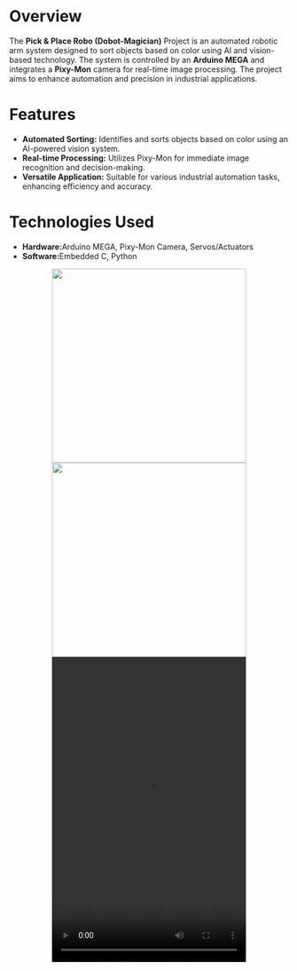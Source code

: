 <h1>Overview</h1>
The <b>Pick & Place Robo (Dobot-Magician)</b> Project is an automated robotic arm system designed to sort objects based on color using AI and vision-based technology. The system is controlled by an <b>Arduino MEGA</b> and integrates a <b>Pixy-Mon</b> camera for real-time image processing. The project aims to enhance automation and precision in industrial applications.
<h1>Features</h1>
<ul>
  <li><b>Automated Sorting:</b>  Identifies and sorts objects based on color using an AI-powered vision system.</li>
  <li><b>Real-time Processing:</b> Utilizes Pixy-Mon for immediate image recognition and decision-making.</li>
  <li><b>Versatile Application:</b> Suitable for various industrial automation tasks, enhancing efficiency and accuracy.</li>
</ul>




<h1>Technologies Used</h1>
<ul>
  <li><b>Hardware:</b>Arduino MEGA, Pixy-Mon Camera, Servos/Actuators</li>
  <li><b>Software:</b>Embedded C, Python</li>
</ul>




<div  align="center">
  <img src="https://github.com/user-attachments/assets/ef47e93f-84bc-4163-ab0b-14a9e839cf04"  width="350" height="350"/>
  <img src="https://github.com/user-attachments/assets/da996905-0719-4cef-ad60-fc9a43ef5a1f"  width="350" height="350"/>
</div>
<div  align="center">
  <video src="https://github.com/user-attachments/assets/a282c1cb-4bbb-4fa9-a287-4c9153c6a9cb"  width="350" height="550"/>
</div>

